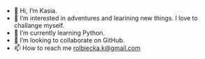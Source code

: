 - 👋 Hi, I’m Kasia.
- 👀 I’m interested in adventures and learining new things. I love to challange myself.
- 🌱 I’m currently learning Python.
- 💞️ I’m looking to collaborate on GitHub.
- 📫 How to reach me rolbiecka.k@gmail.com

<!---
katrolbi/katrolbi is a ✨ special ✨ repository because its `README.md` (this file) appears on your GitHub profile.
You can click the Preview link to take a look at your changes.
--->
